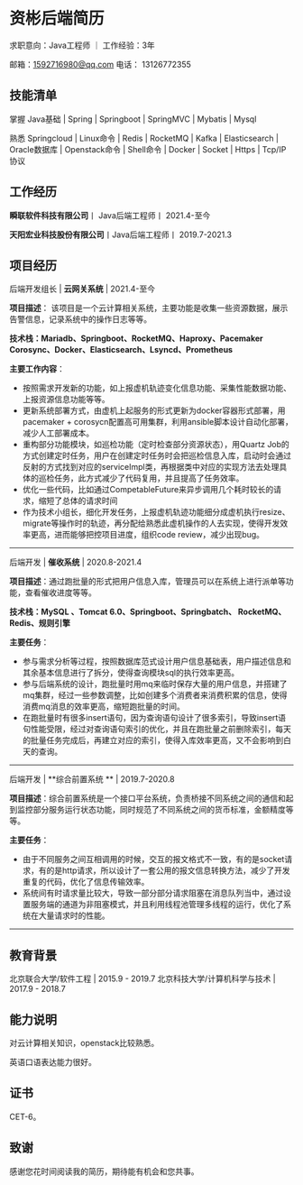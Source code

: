 # 资彬后端简历

求职意向：Java工程师  ｜ 工作经验：3年

邮箱：1592716980@qq.com 电话： 13126772355

## 技能清单

掌握 Java基础 | Spring | Springboot | SpringMVC | Mybatis | Mysql 

熟悉 Springcloud | Linux命令 | Redis | RocketMQ | Kafka | Elasticsearch | Oracle数据库 | Openstack命令 | Shell命令 | Docker | Socket | Https | Tcp/IP协议

## 工作经历

**瞬联软件科技有限公司**丨 Java后端工程师丨 2021.4-至今

**天阳宏业科技股份有限公司**丨Java后端工程师丨 2019.7-2021.3

## 项目经历

后端开发组长 | **云网关系统** | 2021.4-至今

**项目描述**： 该项目是一个云计算相关系统，主要功能是收集一些资源数据，展示告警信息，记录系统中的操作日志等等。

**技术栈：Mariadb、Springboot、RocketMQ、Haproxy、Pacemaker Corosync、Docker、Elasticsearch、Lsyncd、Prometheus**

**主要工作内容**：

- 按照需求开发新的功能，如上报虚机轨迹变化信息功能、采集性能数据功能、上报资源信息功能等等。
- 更新系统部署方式，由虚机上起服务的形式更新为docker容器形式部署，用pacemaker + corosycn配置高可用集群，利用ansible脚本设计自动化部署，减少人工部署成本。
- 重构部分功能模块，如巡检功能（定时检查部分资源状态），用Quartz Job的方式创建定时任务，用户在创建定时任务时会把巡检信息入库，启动时会通过反射的方式找到对应的serviceImpl类，再根据类中对应的实现方法去处理具体的巡检任务，此方式减少了代码复用，并且提高了任务效率。
- 优化一些代码，比如通过CompetableFuture来异步调用几个耗时较长的请求，缩短了总体的请求时间
- 作为技术小组长，细化开发任务，上报虚机轨迹功能细分成虚机执行resize、migrate等操作时的轨迹，再分配给熟悉此虚机操作的人去实现，使得开发效率更高，进而能够把控项目进度，组织code review，减少出现bug。

---

后端开发 | **催收系统** | 2020.8-2021.4

**项目描述**：通过跑批量的形式把用户信息入库，管理员可以在系统上进行派单等功能，查看催收进度等等。

**技术栈：MySQL 、Tomcat 6.0、Springboot、Springbatch、 RocketMQ、Redis、规则引擎**

**主要任务**：
   
- 参与需求分析等过程，按照数据库范式设计用户信息基础表，用户描述信息和其余基本信息进行了拆分，使得查询模块sql的执行效率更高。
- 参与后端系统的设计，跑批量时用mq来临时保存大量的用户信息，并搭建了mq集群，经过一些参数调整，比如创建多个消费者来消费积累的信息，使得消费mq消息的效率更高，缩短跑批量的时间。
- 在跑批量时有很多insert语句，因为查询语句设计了很多索引，导致insert语句性能受限，经过对查询语句索引的优化，并且在跑批量之前删除索引，每天的批量任务完成后，再建立对应的索引，使得入库效率更高，又不会影响到白天的查询。

---

后端开发 | **综合前置系统 ** | 2019.7-2020.8

**项目描述**：综合前置系统是一个接口平台系统，负责桥接不同系统之间的通信和起到监控部分服务运行状态功能，同时规范了不同系统之间的货币标准，金额精度等等。

**主要任务**：
   
- 由于不同服务之间互相调用的时候，交互的报文格式不一致，有的是socket请求，有的是http请求，所以设计了一套公用的报文信息转换方法，减少了开发重复的代码，优化了信息传输效率。
- 系统间有时请求量比较大，导致一部分部分请求阻塞在消息队列当中，通过设置服务端的通道为非阻塞模式，并且利用线程池管理多线程的运行，优化了系统在大量请求时的性能。

---

## 教育背景

北京联合大学/软件工程 | 2015.9 - 2019.7
北京科技大学/计算机科学与技术 | 2017.9 - 2018.7

## 能力说明

对云计算相关知识，openstack比较熟悉。

英语口语表达能力很好。

## 证书

CET-6。

## 致谢

感谢您花时间阅读我的简历，期待能有机会和您共事。
